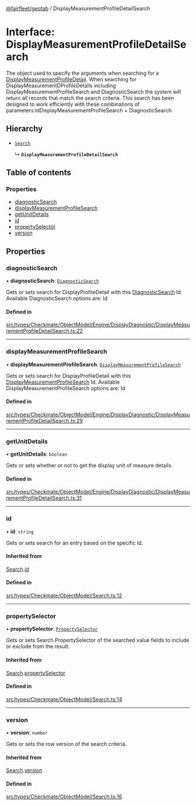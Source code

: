 [@fairfleet/geotab](../README.md) / DisplayMeasurementProfileDetailSearch

# Interface: DisplayMeasurementProfileDetailSearch

The object used to specify the arguments when searching for a [DisplayMeasurementProfileDetail](DisplayMeasurementProfileDetail.md).
 When searching for DisplayMeasurementDProfileDetails including DisplayMeasurementProfileSearch and DiagnosticSearch
 the system will return all records that match the search criteria.
 This search has been designed to work efficiently with these combinations of parameters:<list><item><description>Id</description></item><item><description>DisplayMeasurementProfileSearch + DiagnosticSearch</description></item></list>

## Hierarchy

- [`Search`](Search.md)

  ↳ **`DisplayMeasurementProfileDetailSearch`**

## Table of contents

### Properties

- [diagnosticSearch](DisplayMeasurementProfileDetailSearch.md#diagnosticsearch)
- [displayMeasurementProfileSearch](DisplayMeasurementProfileDetailSearch.md#displaymeasurementprofilesearch)
- [getUnitDetails](DisplayMeasurementProfileDetailSearch.md#getunitdetails)
- [id](DisplayMeasurementProfileDetailSearch.md#id)
- [propertySelector](DisplayMeasurementProfileDetailSearch.md#propertyselector)
- [version](DisplayMeasurementProfileDetailSearch.md#version)

## Properties

### diagnosticSearch

• **diagnosticSearch**: [`DiagnosticSearch`](DiagnosticSearch.md)

Gets or sets search for DisplayProfileDetail with this [DiagnosticSearch](DiagnosticSearch.md) Id.
 Available
 DiagnosticSearch options are:
 <list><item><description>Id</description></item></list>

#### Defined in

[src/types/Checkmate/ObjectModel/Engine/DisplayDiagnostic/DisplayMeasurementProfileDetailSearch.ts:22](https://github.com/fairfleet/geotab/blob/d57d931/src/types/Checkmate/ObjectModel/Engine/DisplayDiagnostic/DisplayMeasurementProfileDetailSearch.ts#L22)

___

### displayMeasurementProfileSearch

• **displayMeasurementProfileSearch**: [`DisplayMeasurementProfileSearch`](DisplayMeasurementProfileSearch.md)

Gets or sets search for DisplayProfileDetail with this [DisplayMeasurementProfileSearch](DisplayMeasurementProfileSearch.md) Id.
 Available
 DisplayMeasurementProfileSearch options are:
 <list><item><description>Id</description></item></list>

#### Defined in

[src/types/Checkmate/ObjectModel/Engine/DisplayDiagnostic/DisplayMeasurementProfileDetailSearch.ts:29](https://github.com/fairfleet/geotab/blob/d57d931/src/types/Checkmate/ObjectModel/Engine/DisplayDiagnostic/DisplayMeasurementProfileDetailSearch.ts#L29)

___

### getUnitDetails

• **getUnitDetails**: `boolean`

Gets or sets whether or not to get the display unit of measure details.

#### Defined in

[src/types/Checkmate/ObjectModel/Engine/DisplayDiagnostic/DisplayMeasurementProfileDetailSearch.ts:31](https://github.com/fairfleet/geotab/blob/d57d931/src/types/Checkmate/ObjectModel/Engine/DisplayDiagnostic/DisplayMeasurementProfileDetailSearch.ts#L31)

___

### id

• **id**: `string`

Gets or sets search for an entry based on the specific Id.

#### Inherited from

[Search](Search.md).[id](Search.md#id)

#### Defined in

[src/types/Checkmate/ObjectModel/Search.ts:12](https://github.com/fairfleet/geotab/blob/d57d931/src/types/Checkmate/ObjectModel/Search.ts#L12)

___

### propertySelector

• **propertySelector**: [`PropertySelector`](PropertySelector.md)

Gets or sets Search.PropertySelector of the searched value fields to include or exclude from the result.

#### Inherited from

[Search](Search.md).[propertySelector](Search.md#propertyselector)

#### Defined in

[src/types/Checkmate/ObjectModel/Search.ts:14](https://github.com/fairfleet/geotab/blob/d57d931/src/types/Checkmate/ObjectModel/Search.ts#L14)

___

### version

• **version**: `number`

Gets or sets the row version of the search criteria.

#### Inherited from

[Search](Search.md).[version](Search.md#version)

#### Defined in

[src/types/Checkmate/ObjectModel/Search.ts:16](https://github.com/fairfleet/geotab/blob/d57d931/src/types/Checkmate/ObjectModel/Search.ts#L16)
